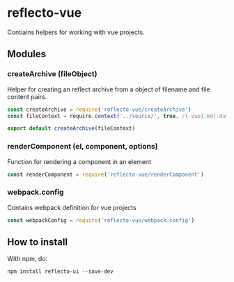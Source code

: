 # reflecto-vue

Contiains helpers for working with vue projects.

## Modules

### createArchive (fileObject)

Helper for creating an reflect archive from a object of filename and file content pairs.

```js
const createArchive = require('reflecto-vue/createArchive')
const fileContext = require.context('../source/', true, /(.vue|.md|.data.js)$/)

export default createArchive(fileContext)
```

### renderComponent (el, component, options)

Function for rendering a component in an element

```js
const renderComponent = require('reflecto-vue/renderComponent')
```

### webpack.config

Contains webpack definition for vue projects

```js
const webpackConfig = require('reflecto-vue/webpack.config')
```

## How to install

With npm, do:

```
npm install reflecto-ui --save-dev
```
